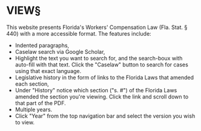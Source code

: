 # VIEW§
This website presents Florida's Workers' Compensation Law (Fla. Stat. § 440) with a more accessible format. The features include:

- Indented paragraphs,
- Caselaw search via Google Scholar,
 - Highlight the text you want to search for, and the search-boux with auto-fill with that text. Click the "Caselaw" button to search for cases using that exact language.
- Legislative history in the form of links to the Florida Laws that amended each section,
 - Under "History" notice which section ("s. #") of the Florida Laws amended the section you're viewing. Click the link and scroll down to that part of the PDF.
- Multiple years.
 - Click "Year" from the top navigation bar and select the version you wish to view.
